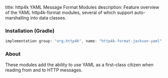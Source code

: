title: http4k YAML Message Format Modules
description: Feature overview of the YAML http4k-format modules, several of which support auto-marshalling into data classes.

### Installation (Gradle)

```groovy
implementation group: "org.http4k", name: "http4k-format-jackson-yaml", version: "3.285.0"
```

### About
These modules add the ability to use YAML as a first-class citizen when reading from and to HTTP messages. 

[http4k]: https://http4k.org
